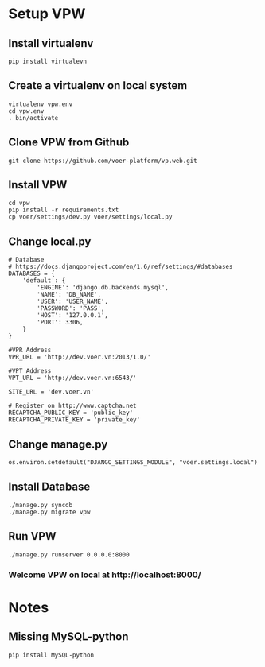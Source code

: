 # Setup VPW
## Install virtualenv
	pip install virtualevn
## Create a virtualenv on local system
	virtualenv vpw.env
	cd vpw.env
	. bin/activate
## Clone VPW from Github
	git clone https://github.com/voer-platform/vp.web.git
## Install VPW
	cd vpw
	pip install -r requirements.txt
	cp voer/settings/dev.py voer/settings/local.py
## Change local.py
	# Database
	# https://docs.djangoproject.com/en/1.6/ref/settings/#databases
	DATABASES = {
	    'default': {
	        'ENGINE': 'django.db.backends.mysql',
	        'NAME': 'DB_NAME',
	        'USER': 'USER_NAME',
	        'PASSWORD': 'PASS',
	        'HOST': '127.0.0.1',
	        'PORT': 3306,
	    }
	}

	#VPR Address
	VPR_URL = 'http://dev.voer.vn:2013/1.0/'

	#VPT Address
	VPT_URL = 'http://dev.voer.vn:6543/'

	SITE_URL = 'dev.voer.vn'

	# Register on http://www.captcha.net
	RECAPTCHA_PUBLIC_KEY = 'public_key'
	RECAPTCHA_PRIVATE_KEY = 'private_key'
## Change manage.py
	os.environ.setdefault("DJANGO_SETTINGS_MODULE", "voer.settings.local")
## Install Database
	./manage.py syncdb
	./manage.py migrate vpw	
## Run VPW
	./manage.py runserver 0.0.0.0:8000
	
### Welcome VPW on local at http://localhost:8000/
	
# Notes
## Missing MySQL-python
	pip install MySQL-python